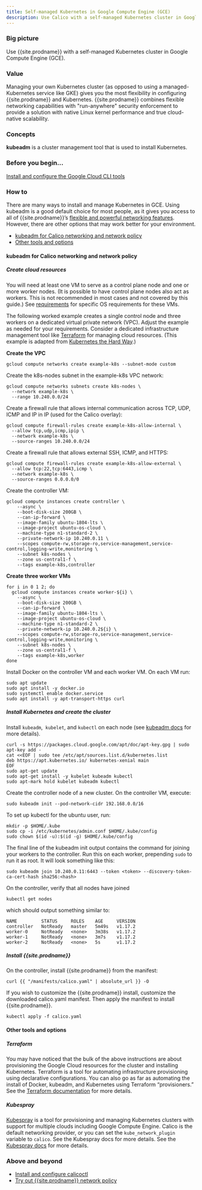 ```yaml
---
title: Self-managed Kubernetes in Google Compute Engine (GCE)
description: Use Calico with a self-managed Kubernetes cluster in Google Compute Engine (GCE).
---
```


### Big picture

Use {{site.prodname}} with a self-managed Kubernetes cluster in Google Compute Engine (GCE). 

### Value

Managing your own Kubernetes cluster (as opposed to using a managed-Kubernetes service like GKE) gives you the most flexibility in configuring {{site.prodname}} and Kubernetes. {{site.prodname}} combines flexible networking capabilities with "run-anywhere" security enforcement to provide a solution with native Linux kernel performance and true cloud-native scalability.

### Concepts

**kubeadm** is a cluster management tool that is used to install Kubernetes.

### Before you begin...

[Install and configure the Google Cloud CLI tools](https://cloud.google.com/sdk/docs/quickstarts)

### How to

There are many ways to install and manage Kubernetes in GCE. Using kubeadm is a good default choice for most people, as it gives you access to all of {{site.prodname}}’s [flexible and powerful networking features]({{site.baseurl}}/networking). However, there are other options that may work better for your environment.

- [kubeadm for Calico networking and network policy](#kubeadm-for-calico-networking-and-network-policy)
- [Other tools and options](#other-tools-and-options)

#### kubeadm for Calico networking and network policy

##### Create cloud resources

You will need at least one VM to serve as a control plane node and one or more worker nodes. (It is possible to have control plane nodes also act as workers. This is not recommended in most cases and not covered by this guide.)  See [requirements]({{site.baseurl}}/getting-started/kubernetes/requirements) for specific OS requirements for these VMs.

The following worked example creates a single control node and three workers on a dedicated virtual private network (VPC). Adjust the example as needed for your requirements. Consider a dedicated infrastructure management tool like [Terraform](https://www.terraform.io/) for managing cloud resources. (This example is adapted from [Kubernetes the Hard Way](https://github.com/kelseyhightower/kubernetes-the-hard-way/blob/master/docs/03-compute-resources.md).)

**Create the VPC**

```
gcloud compute networks create example-k8s --subnet-mode custom
```

Create the k8s-nodes subnet in the example-k8s VPC network:

```
gcloud compute networks subnets create k8s-nodes \
  --network example-k8s \
  --range 10.240.0.0/24
```
Create a firewall rule that allows internal communication across TCP, UDP, ICMP and IP in IP (used for the Calico overlay):

```
gcloud compute firewall-rules create example-k8s-allow-internal \
  --allow tcp,udp,icmp,ipip \
  --network example-k8s \
  --source-ranges 10.240.0.0/24
```

Create a firewall rule that allows external SSH, ICMP, and HTTPS:

```
gcloud compute firewall-rules create example-k8s-allow-external \
  --allow tcp:22,tcp:6443,icmp \
  --network example-k8s \
  --source-ranges 0.0.0.0/0
```

Create the controller VM:

```
gcloud compute instances create controller \
    --async \
    --boot-disk-size 200GB \
    --can-ip-forward \
    --image-family ubuntu-1804-lts \
    --image-project ubuntu-os-cloud \
    --machine-type n1-standard-2 \
    --private-network-ip 10.240.0.11 \
    --scopes compute-rw,storage-ro,service-management,service-control,logging-write,monitoring \
    --subnet k8s-nodes \
    --zone us-central1-f \
    --tags example-k8s,controller
```

**Create three worker VMs**

```
for i in 0 1 2; do
  gcloud compute instances create worker-${i} \
    --async \
    --boot-disk-size 200GB \
    --can-ip-forward \
    --image-family ubuntu-1804-lts \
    --image-project ubuntu-os-cloud \
    --machine-type n1-standard-2 \
    --private-network-ip 10.240.0.2${i} \
    --scopes compute-rw,storage-ro,service-management,service-control,logging-write,monitoring \
    --subnet k8s-nodes \
    --zone us-central1-f \
    --tags example-k8s,worker
done
```

Install Docker on the controller VM and each worker VM.  On each VM run:

```
sudo apt update
sudo apt install -y docker.io 
sudo systemctl enable docker.service
sudo apt install -y apt-transport-https curl
```

##### Install Kubernetes and create the cluster

Install `kubeadm`,` kubelet`, and `kubectl` on each node (see [kubeadm docs](https://kubernetes.io/docs/setup/production-environment/tools/kubeadm/install-kubeadm/#installing-kubeadm-kubelet-and-kubectl) for more details).

```
curl -s https://packages.cloud.google.com/apt/doc/apt-key.gpg | sudo apt-key add -
cat <<EOF | sudo tee /etc/apt/sources.list.d/kubernetes.list
deb https://apt.kubernetes.io/ kubernetes-xenial main
EOF
sudo apt-get update
sudo apt-get install -y kubelet kubeadm kubectl
sudo apt-mark hold kubelet kubeadm kubectl
```

Create the controller node of a new cluster. On the controller VM, execute:

```
sudo kubeadm init --pod-network-cidr 192.168.0.0/16
```

To set up kubectl for the ubuntu user, run:

```
mkdir -p $HOME/.kube
sudo cp -i /etc/kubernetes/admin.conf $HOME/.kube/config
sudo chown $(id -u):$(id -g) $HOME/.kube/config
```
The final line of the kubeadm init output contains the command for joining your workers to the controller.  Run this on each worker, prepending `sudo` to run it as root.  It will look something like this:

```
sudo kubeadm join 10.240.0.11:6443 --token <token> --discovery-token-ca-cert-hash sha256:<hash>
```

On the controller, verify that all nodes have joined

```
kubectl get nodes
```
which should output something similar to:

```
NAME         STATUS     ROLES    AGE     VERSION
controller   NotReady   master   5m49s   v1.17.2
worker-0     NotReady   <none>   3m38s   v1.17.2
worker-1     NotReady   <none>   3m7s    v1.17.2
worker-2     NotReady   <none>   5s      v1.17.2
```

##### Install {{site.prodname}}

On the controller, install {{site.prodname}} from the manifest:

```
curl {{ "/manifests/calico.yaml" | absolute_url }} -O
```

If you wish to customize the {{site.prodname}} install, customize the downloaded calico.yaml manifest.  Then apply the manifest to install {{site.prodname}}.

```
kubectl apply -f calico.yaml
```

#### Other tools and options

##### Terraform

You may have noticed that the bulk of the above instructions are about provisioning the Google Cloud resources for the cluster and installing Kubernetes. Terraform is a tool for automating infrastructure provisioning using declarative configurations.  You can also go as far as automating the install of Docker, kubeadm, and Kubernetes using Terraform “provisioners.” See the [Terraform documentation](https://www.terraform.io/docs/index.html) for more details.

##### Kubespray

[Kubespray](https://kubespray.io/) is a tool for provisioning and managing Kubernetes clusters with support for multiple clouds including Google Compute Engine.  Calico is the default networking provider, or you can set the `kube_network_plugin` variable to `calico`. See the Kubespray docs for more details. See the [Kubespray docs](https://kubespray.io/#/?id=network-plugins) for more details.

### Above and beyond

- [Install and configure calicoctl]({{site.baseurl}}/getting-started/calicoctl/install)
- [Try out {{site.prodname}} network policy]({{site.baseurl}}/security/calico-network-policy)
